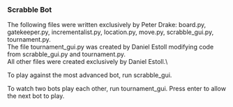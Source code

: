 ### Scrabble Bot
The following files were written exclusively by Peter Drake: board.py, gatekeeper.py, incrementalist.py, location.py, move.py, scrabble_gui.py, tournament.py.\
The file tournament_gui.py was created by Daniel Estoll modifying code from scrabble_gui.py and tournament.py.\
All other files were created exclusively by Daniel Estoll.\


To play against the most advanced bot, run scrabble_gui.

To watch two bots play each other, run tournament_gui. Press enter to allow the next bot to play.
